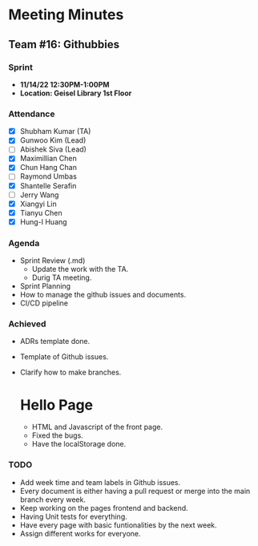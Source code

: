 # Meeting Minutes
## Team #16: Githubbies
### Sprint
- **11/14/22 12:30PM-1:00PM**
- **Location: Geisel Library 1st Floor**

### Attendance
- [x] Shubham Kumar (TA)
- [x] Gunwoo Kim (Lead)
- [ ] Abishek Siva (Lead)
- [x] Maximillian Chen
- [x] Chun Hang Chan
- [ ] Raymond Umbas
- [x] Shantelle Serafin
- [ ] Jerry Wang
- [x] Xiangyi Lin
- [x] Tianyu Chen
- [x] Hung-I Huang

### Agenda 
- Sprint Review (.md)
  - Update the work with the TA.
  - Durig TA meeting.
- Sprint Planning
- How to manage the github issues and documents.
- CI/CD pipeline 

### Achieved

- ADRs template done.
- Template of Github issues.
- Clarify how to make branches.

  # Hello Page
    - HTML and Javascript of the front page.
    - Fixed the bugs.
    - Have the localStorage done.
    
### TODO
- Add week time and team labels in Github issues.
- Every document is either having a pull request or merge into the main branch every week.
- Keep working on the pages frontend and backend.
- Having Unit tests for everything.
- Have every page with basic funtionalities by the next week.
- Assign different works for everyone.
